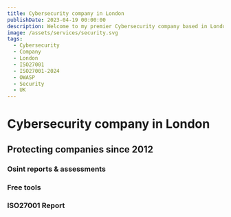 ```yaml
---
title: Cybersecurity company in London
publishDate: 2023-04-19 00:00:00
description: Welcome to my premier Cybersecurity company based in London, United Kingdom.
image: /assets/services/security.svg
tags:
  - Cybersecurity
  - Company
  - London
  - ISO27001
  - ISO27001-2024
  - OWASP
  - Security
  - UK
---
```


# Cybersecurity company in London


## Protecting companies since 2012

### Osint reports & assessments

### Free tools

### ISO27001 Report

